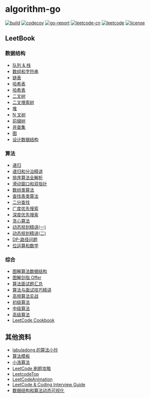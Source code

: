 # algorithm-go

[![build](https://github.com/jscrdev/algorithm-go/actions/workflows/build.yml/badge.svg)](https://github.com/jscrdev/algorithm-go/actions/workflows/build.yml)
[![codecov](https://codecov.io/gh/lijinglin3/algorithm-go/branch/master/graph/badge.svg)](https://codecov.io/gh/lijinglin3/algorithm-go)
[![go-report](https://goreportcard.com/badge/github.com/lijinglin3/algorithm-go)](https://goreportcard.com/report/github.com/lijinglin3/algorithm-go)
[![leetcode-cn](https://img.shields.io/badge/leetcode--cn-lijinglin-red)](https://leetcode-cn.com/lijinglin)
[![leetcode](https://img.shields.io/badge/leetcode-lijinglin3-blue)](https://leetcode.com/lijinglin3)
[![license](https://img.shields.io/badge/license-GPL-blue)](LICENSE)

## LeetBook

### 数据结构

- [队列 & 栈](https://leetcode-cn.com/leetbook/detail/queue-stack/)
- [数组和字符串](https://leetcode-cn.com/leetbook/detail/array-and-string/)
- [链表](https://leetcode-cn.com/leetbook/detail/linked-list/)
- [哈希表](https://leetcode-cn.com/leetbook/detail/hash-table/)
- [哈希表](https://leetcode-cn.com/leetbook/detail/hash-table-plus/)
- [二叉树](https://leetcode-cn.com/leetbook/detail/data-structure-binary-tree/)
- [二叉搜索树](https://leetcode-cn.com/leetbook/detail/introduction-to-data-structure-binary-search-tree/)
- [堆](https://leetcode-cn.com/leetbook/detail/heap/)
- [N 叉树](https://leetcode-cn.com/leetbook/detail/n-ary-tree/)
- [前缀树](https://leetcode-cn.com/leetbook/detail/trie/)
- [并查集](https://leetcode-cn.com/leetbook/detail/disjoint-set/)
- [图](https://leetcode-cn.com/leetbook/detail/graph/)
- [设计数据结构](https://leetcode-cn.com/leetbook/detail/designing-data-structures/)

### 算法

- [递归](https://leetcode-cn.com/leetbook/detail/recursion/)
- [递归和分治精讲](https://leetcode-cn.com/leetbook/detail/recursion-and-divide-and-conquer/)
- [排序算法全解析](https://leetcode-cn.com/leetbook/detail/sort-algorithms/)
- [滑动窗口和双指针](https://leetcode-cn.com/leetbook/detail/sliding-window-and-two-pointers/)
- [数组类算法](https://leetcode-cn.com/leetbook/detail/all-about-array/)
- [查找表类算法](https://leetcode-cn.com/leetbook/detail/all-about-lockup-table/)
- [二分查找](https://leetcode-cn.com/leetbook/detail/binary-search/)
- [广度优先搜索](https://leetcode-cn.com/leetbook/detail/bfs/)
- [深度优先搜索](https://leetcode-cn.com/leetbook/detail/dfs/)
- [贪心算法](https://leetcode-cn.com/leetbook/detail/greedy/)
- [动态规划精讲(一)](https://leetcode-cn.com/leetbook/detail/dynamic-programming-1-plus/)
- [动态规划精讲(二)](https://leetcode-cn.com/leetbook/detail/dynamic-programming-2-plus/)
- [DP-路径问题](https://leetcode-cn.com/leetbook/detail/path-problems-in-dynamic-programming/)
- [位运算和数学](https://leetcode-cn.com/leetbook/detail/bit-manipulation-and-math/)

### 综合

- [图解算法数据结构](https://leetcode-cn.com/leetbook/detail/illustration-of-algorithm/)
- [图解剑指 Offer](https://leetcode-cn.com/leetbook/detail/illustrate-lcof/)
- [算法面试题汇总](https://leetcode-cn.com/leetbook/detail/top-interview-questions/)
- [算法与面试技巧精讲](https://leetcode-cn.com/leetbook/detail/algorithm-and-interview-skills/)
- [高频算法实战](https://leetcode-cn.com/leetbook/detail/high-frequency-algorithm-exercise/)
- [初级算法](https://leetcode-cn.com/leetbook/detail/top-interview-questions-easy/)
- [中级算法](https://leetcode-cn.com/leetbook/detail/top-interview-questions-medium/)
- [高级算法](https://leetcode-cn.com/leetbook/detail/top-interview-questions-hard/)
- [LeetCode Cookbook](https://leetcode-cn.com/leetbook/detail/leetcode-cookbook/)

## 其他资料

- [labuladong 的算法小抄](https://github.com/labuladong/fucking-algorithm)
- [算法模板](https://github.com/greyireland/algorithm-pattern)
- [小浩算法](https://github.com/geekxh/hello-algorithm)
- [LeetCode 刷题攻略](https://github.com/youngyangyang04/leetcode-master)
- [LeetcodeTop](https://github.com/afatcoder/LeetcodeTop)
- [LeetCodeAnimation](https://github.com/MisterBooo/LeetCodeAnimation)
- [LeetCode & Coding Interview Guide](https://doocs.github.io/leetcode)
- [数据结构和算法动态可视化](https://visualgo.net/zh)
